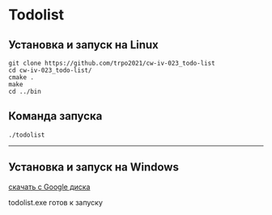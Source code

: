 # Todolist

## Установка и запуск на Linux
    git clone https://github.com/trpo2021/cw-iv-023_todo-list  
    cd cw-iv-023_todo-list/  
    cmake .
    make
    cd ../bin
## Команда запуска
    ./todolist
***
## Установка и запуск на Windows
[скачать с Google диска](https://drive.google.com/file/d/1QIxeOELGT8FNAaug1v3zQAsZgJn_53Wz) 

todolist.exe готов к запуску
